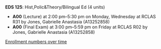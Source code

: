 **EDS 125**: Hist,Polic&Theory/Bilingual Ed (4 units)

- **A00** (Lecture) at 2:00 pm–5:30 pm on Monday, Wednesday at RCLAS R31 by Jones, Gabrielle Anastasia (A13252858)
- **A00** (Final Exam) at 3:00 pm–5:59 pm on Friday at RCLAS R02 by Jones, Gabrielle Anastasia (A13252858)

[Enrollment numbers over time](./EDS125.tsv)
